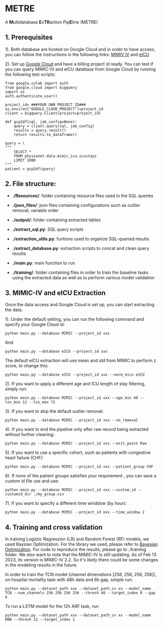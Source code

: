 # METRE
A **M**ultidatabase **E**x**TR**action Pip**E**line (METRE) 

## 1. Prerequisites 
1).  Both database are hosted on Google Cloud and in order to have access, you can follow the instructions in the following links:  [MIMIV IV](https://physionet.org/content/mimiciv/2.2/) and [eICU](https://eicu-crd.mit.edu/about/eicu/)

2). Set up [Google Cloud](https://cloud.google.com/run/docs/setup) and have a billing project id ready. You can test if you can query MIMIC-IV and eICU database from Google Cloud by running the following test scripts:

    from google.colab import auth
    from google.cloud import bigquery
    import os
    auth.authenticate_user()

    project_id= ###YOUR OWN PROJECT ID###
    os.environ["GOOGLE_CLOUD_PROJECT"]=project_id
    client = bigquery.Client(project=project_id)

    def gcp2df(sql, job_config=None):
	    query = client.query(sql, job_config)
	    results = query.result()
	    return results.to_dataframe() 	
	    
    query = \ 	
    """ 		
        SELECT * 		
        FROM physionet-data.mimic_icu.icustays 		
        LIMIT 1000
    """
    patient = gcp2df(query)
    
## 2. File structure:

   - **./Resources/**: folder containing resource files used in the SQL queries
   
   - **./json_files/**: json files containing configurations such as outlier removal, variable order 

   - **./output/**: folder containing extracted tables
   
   - **./extract_sql.py**: SQL query scripts

   - **./extraction_utils.py**: funtions used to organize SQL-queried results 
   
   - **./extract_database.py**: extraction scripts to concat and clean query results

   - **./main.py**: main function to run

   - **./training/**: folder containing files in order to train the baseline tasks using the extracted data as well as to perform various model validation

    
## 3. MIMIC-IV and eICU Extraction
Once the data access and Google Cloud is set up, you can start extracting the data. 

1). Under the default setting, you can run the following command and specify your  Google Cloud id:

    python main.py --database MIMIC --project_id xxx
 And 
 

    python main.py --database eICU --project_id xxx
The default eICU extraction will use mean and std from MIMIC to perform z score, to change this:

    python main.py --database eICU --project_id xxx --norm_eicu eICU

 2). If you want to apply a different age and ICU length of stay filtering, simply run:
 

    python main.py --database MIMIC --project_id xxx --age_min 40 --los_min 12 --los_max 72

 3). If you want to skip the default outlier removal:

    python main.py --database MIMIC --project_id xxx --no_removal

 4). If you want to end the pipeline only after raw record being extracted without further cleaning:
 

    python main.py --database MIMIC --project_id xxx --exit_point Raw
    
 5). If you want to use a specific cohort, such as patients with congestive heart failure (CHF):
 

    python main.py --database MIMIC --project_id xxx --patient_group CHF
6). If none of the patient groups satisfies your requirement , you can save a custom id file use and use:

    python main.py --database MIMIC --project_id xxx --custom_id --customid_dir ./my_group.csv
7). If you want to specify a different time winddow (by hour):

    python main.py --database MIMIC --project_id xxx --time_window 2

## 4. Training and cross validation 

In training Logistic Regression (LR) and Random Forest (RF) models, we used Baysian Optimization. For the library we used, please refer to [Bayesian Optimization](https://github.com/fmfn/BayesianOptimization). For code to reproduce the results, please go to ./training folder. We also want to note that the MIMIC-IV is still updating. As of Feb 13 2023, its version is MIMIC-IV 2.2. So it's likely there could be some changes in the modeling results in the future. 

In order to train the TCN model (channel dimenstions [256, 256, 256, 256]), on hospital mortality task with 48h data and 6h gap, simple run: 

    python main.py --dataset_path xxx --dataset_path_cv xx --model_name TCN --num_channels 256 256 256 256 --thresh 48 --target_index 0 --gap 6 
To run a LSTM model for the 12h ARF task, run 

    python main.py --dataset_path xxx --dataset_path_cv xx --model_name RNN --thresh 12 --target_index 1
